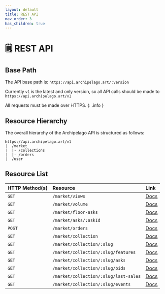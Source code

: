```yaml
---
layout: default
title: REST API
nav_order: 3
has_children: true
---
```


# 🗒️ REST API

## Base Path

The API base path is: `https://api.archipelago.art/:version`

Currently `v1` is the latest and only version, so all API calls should be made to `https://api.archipelago.art/v1`


All requests must be made over HTTPS.
{: .info }

## Resource Hierarchy

The overall hierarchy of the Archipelago API is structured as follows:

```
https://api.archipelago.art/v1
|  /market
|  |- /collections
|  |- /orders
|  /user
```

## Resource List

| HTTP Method(s) | Resource                              | Link                                     |
| :------------- | :------------------------------------ | :--------------------------------------- |
| `GET`          | `/market/views`                       | [Docs](market_routes.md#get-marketviews) |
| `GET`          | `/market/volume`                      | [Docs](market_routes.md#get-marketviews) |
| `GET`          | `/market/floor-asks`                  | [Docs](market_routes.md#get-marketviews) |
| `GET`          | `/market/asks/:askId`                 | [Docs](market_routes.md#get-marketviews) |
| `POST`         | `/market/orders`                      | [Docs](market_routes.md#get-marketviews) |
| `GET`          | `/market/collection`                  | [Docs](market_routes.md#get-marketviews) |
| `GET`          | `/market/collection/:slug`            | [Docs](market_routes.md#get-marketviews) |
| `GET`          | `/market/collection/:slug/features`   | [Docs](market_routes.md#get-marketviews) |
| `GET`          | `/market/collection/:slug/asks`       | [Docs](market_routes.md#get-marketviews) |
| `GET`          | `/market/collection/:slug/bids`       | [Docs](market_routes.md#get-marketviews) |
| `GET`          | `/market/collection/:slug/last-sales` | [Docs](market_routes.md#get-marketviews) |
| `GET`          | `/market/collection/:slug/events`     | [Docs](market_routes.md#get-marketviews) |

